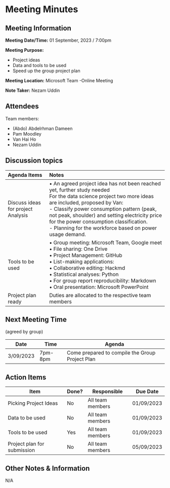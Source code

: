 # Meeting Minutes
## Meeting Information
**Meeting Date/Time:** 01 September, 2023 / 7:00pm
  
**Meeting Purpose:**
- Project ideas
- Data and tools to be used
- Speed up the group project plan
   
**Meeting Location:** Microsoft Team -Online Meeting

**Note Taker:** Nezam Uddin  

## Attendees
Team members:
- (Abdo) Abdelrhman Dameen
- Pam Moodley
- Van Hai Ho
- Nezam Uddin

## Discussion topics



| Agenda Items  | Notes  |
|:----------|:----------|
| Discuss ideas for project Analysis  |• An agreed project idea has not been reached yet, further study needed <br> For the data science project two more ideas are included, proposed by Van:<br> - Classify power consumption pattern (peak, not peak, shoulder) and setting electricity price for the power consumption classification. <br> - Planning for the workforce based on power usage demand.    |
| Tools to be used   | • Group meeting: Microsoft Team, Google meet<br>• File sharing: One Drive<br>• Project Management: GitHub<br>• List-making applications:<br>• Collaborative editing: Hackmd<br>• Statistical analyses: Python <br>• For group report reproducibility: Markdown<br>• Oral presentation: Microsoft PowerPoint    |
| Project plan ready    | Duties are allocated to the respective team members    |


## Next Meeting Time
(agreed by group)

Date      | Time    | Agenda |
--------- | ------- | -----------------------|
3/09/2023 | 7pm-8pm | Come prepared to compile the Group Project Plan


## Action Items
| Item | Done? | Responsible | Due Date |
| ---- | ---- | ---- | ---- |
| Picking Project Ideas | No | All team members | 01/09/2023 |
| Data to be used | No | All team members | 01/09/2023 |
| Tools to be used | Yes | All team members | 01/09/2023 |
| Project plan for submission | No | All team members | 05/09/2023 |


## Other Notes & Information
N/A